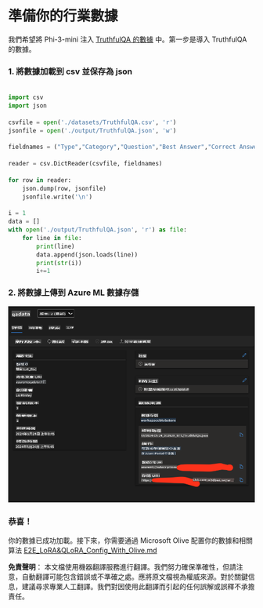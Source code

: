 # **準備你的行業數據**

我們希望將 Phi-3-mini 注入 [TruthfulQA 的數據](https://github.com/sylinrl/TruthfulQA/blob/main/TruthfulQA.csv) 中。第一步是導入 TruthfulQA 的數據。

### **1. 將數據加載到 csv 並保存為 json**

```python

import csv
import json

csvfile = open('./datasets/TruthfulQA.csv', 'r')
jsonfile = open('./output/TruthfulQA.json', 'w')

fieldnames = ("Type","Category","Question","Best Answer","Correct Answers","Incorrect Answers","Source")

reader = csv.DictReader(csvfile, fieldnames)

for row in reader:
    json.dump(row, jsonfile)
    jsonfile.write('\n')

i = 1
data = []
with open('./output/TruthfulQA.json', 'r') as file:
    for line in file:
        print(line)
        data.append(json.loads(line))
        print(str(i))
        i+=1


```

### **2. 將數據上傳到 Azure ML 數據存儲**

![amldata](../../../../translated_images/azureml_data.0f744f2ec5ea3cac9cbaa3cf7051235bb5b575de80e40a97619ae6f86d696c8f.tw.png)

### **恭喜！**

你的數據已成功加載。接下來，你需要通過 Microsoft Olive 配置你的數據和相關算法 [E2E_LoRA&QLoRA_Config_With_Olive.md](./E2E_LoRA&QLoRA_Config_With_Olive.md)

**免責聲明**：
本文檔使用機器翻譯服務進行翻譯。我們努力確保準確性，但請注意，自動翻譯可能包含錯誤或不準確之處。應將原文檔視為權威來源。對於關鍵信息，建議尋求專業人工翻譯。我們對因使用此翻譯而引起的任何誤解或誤釋不承擔責任。